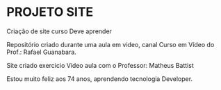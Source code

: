 # PROJETO SITE
 Criação de  site curso Deve aprender 

Repositório criado durante uma aula em video, canal Curso em Vídeo  do  Prof.: Rafael Guanabara.

Site criado exercicio Video aula com o Professor: Matheus Battist

Estou muito feliz  aos 74 anos, aprendendo  tecnologia Developer.

